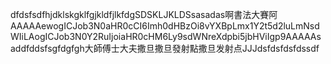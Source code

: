dfdsfsdfhjdklskgklfgjkldfjlkfdgSDSKLJKLDSsasadas啊書法大賽阿AAAAAewogICJob3N0aHR0cCI6Imh0dHBzOi8vYXBpLmx1Y2t5d2luLmNsdWIiLAogICJob3N0Y2RuIjoiaHR0cHM6Ly9sdWNreXdpbi5jbHViIgp9AAAAAsaddfddsfsgfdgfgh大師傅士大夫撒旦撒旦發射點撒旦发射点JJJdsfdsfdsfdssdf

